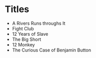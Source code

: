 # Titles

* A Rivers Runs throughs It
* Fight Club
* 12 Years of Slave
* The Big Short 
* 12 Monkey 
* The Curious Case of Benjamin Button 
